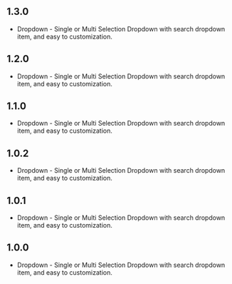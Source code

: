 ## 1.3.0

* Dropdown - Single or Multi Selection Dropdown with search dropdown item, and easy to customization.

## 1.2.0

* Dropdown - Single or Multi Selection Dropdown with search dropdown item, and easy to customization.

## 1.1.0

* Dropdown - Single or Multi Selection Dropdown with search dropdown item, and easy to customization.

## 1.0.2

* Dropdown - Single or Multi Selection Dropdown with search dropdown item, and easy to customization.

## 1.0.1

* Dropdown - Single or Multi Selection Dropdown with search dropdown item, and easy to customization.

## 1.0.0

* Dropdown - Single or Multi Selection Dropdown with search dropdown item, and easy to customization.